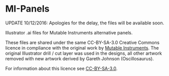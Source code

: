 # MI-Panels

UPDATE 10/12/2016: Apologies for the delay, the files will be available soon.

Illustrator .ai files for Mutable Instruments alternative panels.

These files are shared under the same CC-BY-SA-3.0 Creative Commons licence in compliance with the original work by [Mutable Instruments](https://github.com/pichenettes/eurorack). The original Illustrator drill / cut layer was used in the designs, all other artwork removed with new artwork derived by Gareth Johnson (Oscillosaurus). 

For information about this licence see [CC-BY-SA-3.0](https://creativecommons.org/licenses/by-sa/3.0/au/deed.en).
